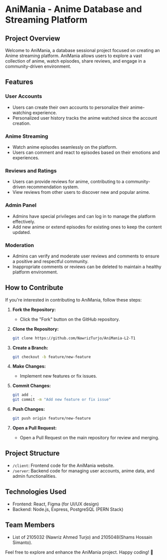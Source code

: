# AniMania - Anime Database and Streaming Platform

## Project Overview

Welcome to AniMania, a database sessional project focused on creating an Anime streaming platform. AniMania allows users to explore a vast collection of anime, watch episodes, share reviews, and engage in a community-driven environment.

## Features

### User Accounts

- Users can create their own accounts to personalize their anime-watching experience.
- Personalized user history tracks the anime watched since the account creation.

### Anime Streaming

- Watch anime episodes seamlessly on the platform.
- Users can comment and react to episodes based on their emotions and experiences.

### Reviews and Ratings

- Users can provide reviews for anime, contributing to a community-driven recommendation system.
- View reviews from other users to discover new and popular anime.

### Admin Panel

- Admins have special privileges and can log in to manage the platform effectively.
- Add new anime or extend episodes for existing ones to keep the content updated.

### Moderation

- Admins can verify and moderate user reviews and comments to ensure a positive and respectful community.
- Inappropriate comments or reviews can be deleted to maintain a healthy platform environment.

## How to Contribute

If you're interested in contributing to AniMania, follow these steps:

1. **Fork the Repository:**
   - Click the "Fork" button on the GitHub repository.

2. **Clone the Repository:**
   ```bash
   git clone https://github.com/NawrizTurjo/AniMania-L2-T1
   ```

3. **Create a Branch:**
   ```bash
   git checkout -b feature/new-feature
   ```

4. **Make Changes:**
   - Implement new features or fix issues.

5. **Commit Changes:**
   ```bash
   git add .
   git commit -m "Add new feature or fix issue"
   ```

6. **Push Changes:**
   ```bash
   git push origin feature/new-feature
   ```

7. **Open a Pull Request:**
   - Open a Pull Request on the main repository for review and merging.

## Project Structure

- `/client`: Frontend code for the AniMania website.
- `/server`: Backend code for managing user accounts, anime data, and admin functionalities.

## Technologies Used

- Frontend: React, Figma (for UI/UX design)
- Backend: Node.js, Express, PostgreSQL (PERN Stack)

## Team Members

- List of 2105032 (Nawriz Ahmed Turjo) and 2105048(Shams Hossain Simanto).

Feel free to explore and enhance the AniMania project. Happy coding! 🎉